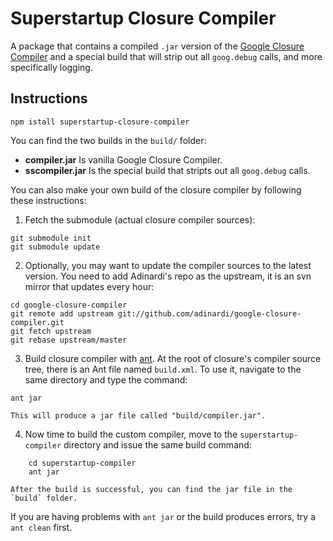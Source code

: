 # Superstartup Closure Compiler

A package that contains a compiled `.jar` version of the [Google Closure Compiler](https://developers.google.com/closure/compiler/) and a special build that will strip out all `goog.debug` calls, and more specifically logging.

## Instructions

```shell
npm istall superstartup-closure-compiler
```

You can find the two builds in the `build/` folder:

* **compiler.jar** Is vanilla Google Closure Compiler.
* **sscompiler.jar** Is the special build that stripts out all `goog.debug` calls.

You can also make your own build of the closure compiler by following these instructions:

1. Fetch the submodule (actual closure compiler sources):
```shell
git submodule init
git submodule update
```

2. Optionally, you may want to update the compiler sources to the latest version. You need to add Adinardi's repo as the upstream, it is an svn mirror that updates every hour:
```shell
cd google-closure-compiler
git remote add upstream git://github.com/adinardi/google-closure-compiler.git
git fetch upstream
git rebase upstream/master
```

3. Build closure compiler with [ant](http://ant.apache.org/). At the root of closure's compiler source tree, there is an Ant file named `build.xml`. To use it, navigate to the same directory and type the command:
```shell
ant jar
```

    This will produce a jar file called "build/compiler.jar".

4. Now time to build the custom compiler, move to the `superstartup-compiler` directory and issue the same build command:
```shell
    cd superstartup-compiler
    ant jar
```

    After the build is successful, you can find the jar file in the `build` folder.

If you are having problems with `ant jar` or the build produces errors, try a `ant clean` first.